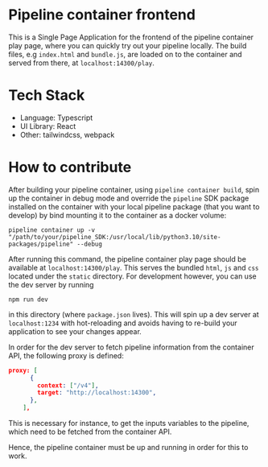 # Pipeline container frontend

This is a Single Page Application for the frontend of the pipeline container play page, where you can quickly try out your pipeline locally.
The build files, e.g `index.html` and `bundle.js`, are loaded on to the container and served from there, at `localhost:14300/play`.

# Tech Stack

- Language: Typescript
- UI Library: React
- Other: tailwindcss, webpack

# How to contribute

After building your pipeline container, using `pipeline container build`, spin up the container in debug mode and override the `pipeline` SDK package installed on the container with your local pipeline package (that you want to develop) by bind mounting it to the container as a docker volume:

```shell
pipeline container up -v "/path/to/your/pipeline_SDK:/usr/local/lib/python3.10/site-packages/pipeline" --debug
```

After running this command, the pipeline container play page should be available at `localhost:14300/play`.
This serves the bundled `html`, `js` and `css` located under the `static` directory.
For development however, you can use the dev server by running

```shell
npm run dev
```

in this directory (where `package.json` lives).
This will spin up a dev server at `localhost:1234` with hot-reloading and avoids having to re-build your application to see your changes appear.

In order for the dev server to fetch pipeline information from the container API, the following proxy is defined:

```json
proxy: [
      {
        context: ["/v4"],
        target: "http://localhost:14300",
      },
    ],
```

This is necessary for instance, to get the inputs variables to the pipeline, which need to be fetched from the container API.

Hence, the pipeline container must be up and running in order for this to work.
